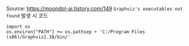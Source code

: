 Source: https://moondol-ai.tistory.com/149
`Graphviz's executables not found` 발생 시 코드

```
import os 
os.environ["PATH"] += os.pathsep + 'C:/Program Files (x86)/Graphviz2.38/bin/'
```

